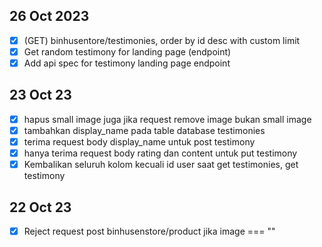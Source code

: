 
<!-- 
- [ ] Tidak boleh hapus category jika ada produk yang masih menggunakan produk tersebut
- [ ] (GET) produk/landing page order categories by id desc
- [ ] Jika nama produk > 44 character, tidak usah ditambah ...
- [ ] Bikin validasi is admin(id_admin) untuk admin permission
 -->

## 26 Oct 2023
- [x] (GET) binhusentore/testimonies, order by id desc with custom limit
- [x] Get random testimony for landing page (endpoint)
- [x] Add api spec for testimony landing page endpoint

## 23 Oct 23
- [x] hapus small image juga jika request remove image bukan small image
- [x] tambahkan display_name pada table database testimonies
- [x] terima request body display_name untuk post testimony
- [x] hanya terima request body rating dan content untuk put testimony
- [x] Kembalikan seluruh kolom kecuali id user saat get testimonies, get testimony

## 22 Oct 23

- [x] Reject request post binhusenstore/product jika image === ""